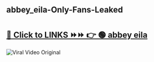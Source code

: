 
 ## abbey_eila-Only-Fans-Leaked

# <h2><a href="https://clipsfans.com/abbey_eila&ref=git">🔗 Click to LINKS ⏩⏩ 👉 🟢 abbey eila </a></h2>

<a href="https://clipsfans.com/abbey_eila&ref=git" rel="nofollow" data-target="animated-image.originalLink"><img src="https://i.ibb.co.com/xMMVF88/686577567.gif" alt="Viral Video Original" style="max-width: 100%; display: inline-block;" data-target="animated-image.originalImage"></a>
